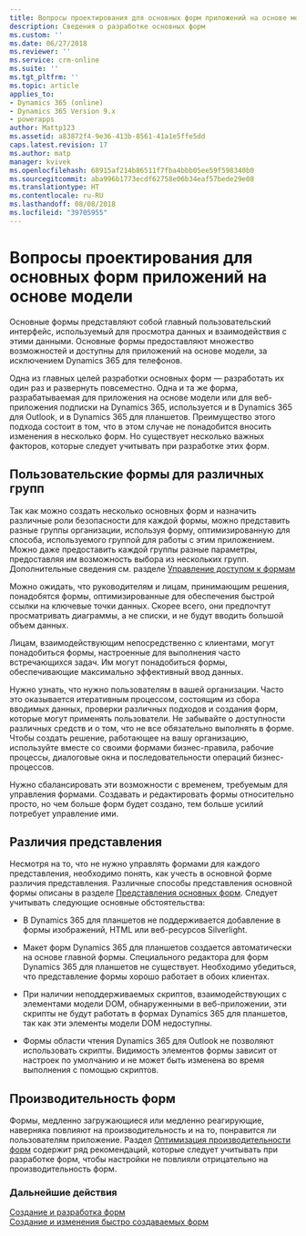 ```yaml
---
title: Вопросы проектирования для основных форм приложений на основе модели в PowerApps | Документы Майкрософт
description: Сведения о разработке основных форм
ms.custom: ''
ms.date: 06/27/2018
ms.reviewer: ''
ms.service: crm-online
ms.suite: ''
ms.tgt_pltfrm: ''
ms.topic: article
applies_to:
- Dynamics 365 (online)
- Dynamics 365 Version 9.x
- powerapps
author: Mattp123
ms.assetid: a83872f4-9e36-413b-8561-41a1e5ffe5dd
caps.latest.revision: 17
ms.author: matp
manager: kvivek
ms.openlocfilehash: 68915af214b86511f7fba4bbb05ee59f598340b0
ms.sourcegitcommit: aba996b1773ecdf62758e06b34eaf57bede29e08
ms.translationtype: HT
ms.contentlocale: ru-RU
ms.lasthandoff: 08/08/2018
ms.locfileid: "39705955"
---
```

# <a name="design-considerations-for-model-driven-app-main-forms"></a>Вопросы проектирования для основных форм приложений на основе модели

Основные формы представляют собой главный пользовательский интерфейс, используемый для просмотра данных и взаимодействия с этими данными. Основные формы предоставляют множество возможностей и доступны для приложений на основе модели, за исключением Dynamics 365 для телефонов.  
  
 Одна из главных целей разработки основных форм — разработать их один раз и развернуть повсеместно. Одна и та же форма, разрабатываемая для приложения на основе модели или для веб-приложения подписки на Dynamics 365, используется и в Dynamics 365 для Outlook, и в Dynamics 365 для планшетов. Преимущество этого подхода состоит в том, что в этом случае не понадобится вносить изменения в несколько форм. Но существует несколько важных факторов, которые следует учитывать при разработке этих форм.  
  
<a name="BKMK_CustomFormsForGroups"></a>   

## <a name="custom-forms-for-different-groups"></a>Пользовательские формы для различных групп  
 Так как можно создать несколько основных форм и назначить различные роли безопасности для каждой формы, можно представить разные группы организации, используя форму, оптимизированную для способа, используемого группой для работы с этим приложением. Можно даже предоставить каждой группы разные параметры, предоставляя им возможность выбора из нескольких групп. Дополнительные сведения см. разделе [Управление доступом к формам](control-access-forms.md)  
  
 Можно ожидать, что руководителям и лицам, принимающим решения, понадобятся формы, оптимизированные для обеспечения быстрой ссылки на ключевые точки данных. Скорее всего, они предпочтут просматривать диаграммы, а не списки, и не будут вводить большой объем данных.  
  
 Лицам, взаимодействующим непосредственно с клиентами, могут понадобиться формы, настроенные для выполнения часто встречающихся задач. Им могут понадобиться формы, обеспечивающие максимально эффективный ввод данных.  
  
 Нужно узнать, что нужно пользователям в вашей организации. Часто это оказывается итеративным процессом, состоящим из сбора вводимых данных, проверки различных подходов и создания форм, которые могут применять пользователи. Не забывайте о доступности различных средств и о том, что не все обязательно выполнять в форме. Чтобы создать решение, работающее на вашу организацию, используйте вместе со своими формами бизнес-правила, рабочие процессы, диалоговые окна и последовательности операций бизнес-процессов.  
  
 Нужно сбалансировать эти возможности с временем, требуемым для управления формами. Создавать и редактировать формы относительно просто, но чем больше форм будет создано, тем больше усилий потребует управление ими.  
  
<a name="BKMK_PresentationDifferences"></a>   
## <a name="presentation-differences"></a>Различия представления  
 Несмотря на то, что не нужно управлять формами для каждого представления, необходимо понять, как учесть в основной форме различия представления. Различные способы представления основной формы описаны в разделе [Представления основных форм](main-form-presentations.md). Следует учитывать следующие основные обстоятельства:  
  
- В Dynamics 365 для планшетов не поддерживается добавление в формы изображений, HTML или веб-ресурсов Silverlight.  
  
-   Макет форм Dynamics 365 для планшетов создается автоматически на основе главной формы. Специального редактора для форм Dynamics 365 для планшетов не существует. Необходимо убедиться, что представление формы хорошо работает в обоих клиентах.  
  
-   При наличии неподдерживаемых скриптов, взаимодействующих с элементами модели DOM, обнаруженными в веб-приложении, эти скрипты не будут работать в формах Dynamics 365 для планшетов, так как эти элементы модели DOM недоступны.  
  
- Формы области чтения Dynamics 365 для Outlook не позволяют использовать скрипты. Видимость элементов формы зависит от настроек по умолчанию и не может быть изменена во время выполнения с помощью скриптов.  
  
<a name="BKMK_FormPerformance"></a>   
## <a name="form-performance"></a>Производительность форм  
 Формы, медленно загружающиеся или медленно реагирующие, наверняка повлияют на производительность и на то, понравится ли пользователям приложение. Раздел [Оптимизация производительности форм](optimize-form-performance.md) содержит ряд рекомендаций, которые следует учитывать при разработке форм, чтобы настройки не повлияли отрицательно на производительность форм.  
  
### <a name="next-steps"></a>Дальнейшие действия 
 [Создание и разработка форм](create-design-forms.md)    
 [Создание и изменения быстро создаваемых форм](create-edit-quick-create-forms.md)   

 
